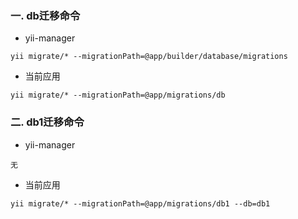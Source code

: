 ### 一. db迁移命令

+ yii-manager

`yii migrate/* --migrationPath=@app/builder/database/migrations`

+ 当前应用

`yii migrate/* --migrationPath=@app/migrations/db`

### 二. db1迁移命令

+ yii-manager

`无`

+ 当前应用

`yii migrate/* --migrationPath=@app/migrations/db1 --db=db1`


